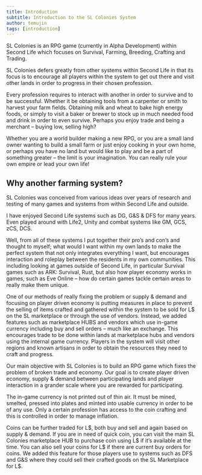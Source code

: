 ```yaml
---
title: Introduction
subtitle: Introduction to the SL Colonies System
author: temujin
tags: [introduction]
---
```


SL Colonies is an RPG game (currently in Alpha Development) within Second Life which focuses on Survival, Farming, Breeding, Crafting and Trading.

SL Colonies defers greatly from other systems within Second Life in that its focus is to encourage all players within the system to get out there and visit other lands in order to progress in their chosen profession. 

Every profession requires to interact with another in order to survive and to be successful. Whether it be obtaining tools from a carpenter or smith to harvest your farm fields. Obtaining milk and wheat to bake high energy foods, or simply to visit a baker or brewer to stock up in much needed food and drink in order to even survive. Perhaps you enjoy trade and being a merchant – buying low, selling high?

Whether you are a world builder making a new RPG, or you are a small land owner wanting to build a small farm or just enjoy cooking in your own home, or perhaps you have no land but would like to play and be a part of something greater – the limit is your imagination. You can really rule your own empire or lead your own life!

## Why another farming system?
SL Colonies was conceived from various ideas over years of research and testing of many games and systems from within Second Life and outside.

I have enjoyed Second Life systems such as DG, G&S & DFS for many years. Even played around with Life2, Unity and combat systems like GM, GCS, zCS, DCS. 

Well, from all of these systems I put together their pro’s and con’s and thought to myself; what would I want within my own lands to make the perfect system that not only integrates everything I want, but encourages interaction and roleplay between the residents in my own communities. This including looking at games outside of Second Life, in particular Survival games such as ARK: Survival, Rust, but also how player economy works in games, such as Eve Online – how do certain games tackle certain areas to really make them unique.

One of our methods of really fixing the problem or supply & demand and focusing on player driven economy is putting measures in place to prevent the selling of items crafted and gathered within the system to be sold for L$ on the SL marketplace or through the use of vendors. Instead, we added features such as marketplace HUBS and vendors which use in-game currency including buy and sell orders – much like an exchange. This encourages trade to be done within lands at marketplace hubs and vendors using the internal game currency. Players in the system will visit other regions and known artisans in order to obtain the resources they need to craft and progress.

Our main objective with SL Colonies is to build an RPG game which fixes the problem of broken trade and economy. Our goal is to create player driven economy, supply & demand between participating lands and player interaction in a grander scale where you are rewarded for participating.

The in-game currency is not printed out of thin air. It must be mined, smelted, pressed into plates and minted into usable currency in order to be of any use. Only a certain profession has access to the coin crafting and this is controlled in order to manage inflation.

Coins can be further traded for L$, both buy and sell and again based on supply & demand. If you are in need of quick coin, you can visit the main SL Colonies marketplace HUB to purchase coin using L$ if it’s available at the time. You can also sell your coins for L$ if there are current buy orders for coins. We added this feature for those players use to systems such as DFS and G&S where they could sell their crafted goods on the SL Marketplace for L$.
